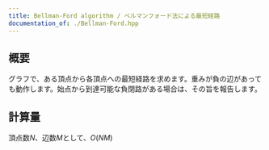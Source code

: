 ```yaml
---
title: Bellman-Ford algorithm / ベルマンフォード法による最短経路
documentation_of: ./Bellman-Ford.hpp
---
```


## 概要
グラフで、ある頂点から各頂点への最短経路を求めます。重みが負の辺があっても動作します。始点から到達可能な負閉路がある場合は、その旨を報告します。

## 計算量
頂点数$N$、辺数$M$として、$O(NM)$
